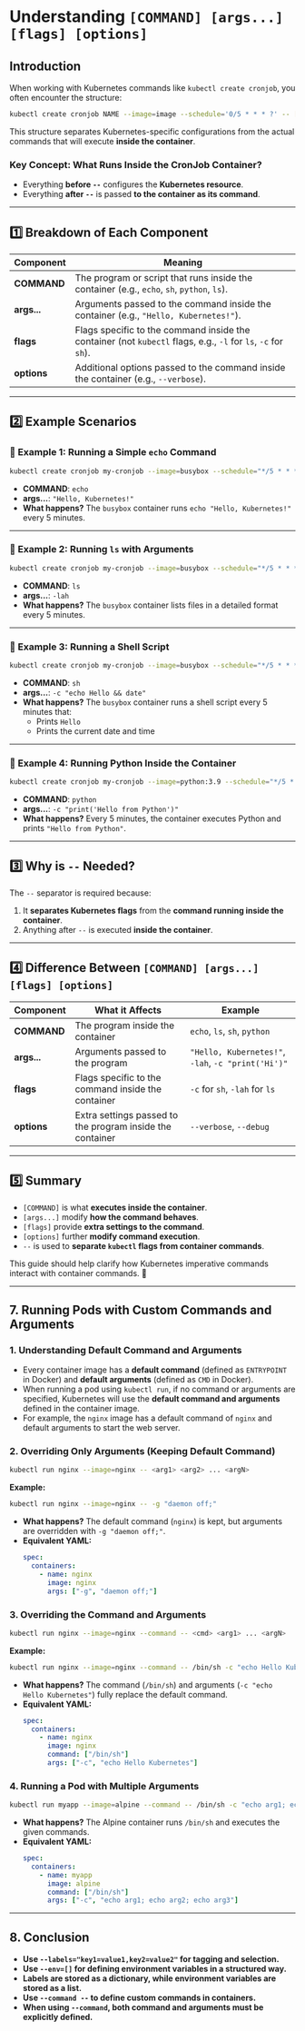 # Understanding `[COMMAND] [args...] [flags] [options]`

## Introduction

When working with Kubernetes commands like `kubectl create cronjob`, you often encounter the structure:

```sh
kubectl create cronjob NAME --image=image --schedule='0/5 * * * ?' -- [COMMAND] [args...] [flags] [options]
```

This structure separates Kubernetes-specific configurations from the actual commands that will execute **inside the container**.

### **Key Concept: What Runs Inside the CronJob Container?**

- Everything **before `--`** configures the **Kubernetes resource**.
- Everything **after `--`** is passed **to the container as its command**.

---

## 1️⃣ Breakdown of Each Component

| Component  | Meaning  |
|------------|----------|
| **COMMAND** | The program or script that runs inside the container (e.g., `echo`, `sh`, `python`, `ls`). |
| **args...** | Arguments passed to the command inside the container (e.g., `"Hello, Kubernetes!"`). |
| **flags** | Flags specific to the command inside the container (not `kubectl` flags, e.g., `-l` for `ls`, `-c` for `sh`). |
| **options** | Additional options passed to the command inside the container (e.g., `--verbose`). |

---

## 2️⃣ Example Scenarios

### **🔹 Example 1: Running a Simple `echo` Command**
```sh
kubectl create cronjob my-cronjob --image=busybox --schedule="*/5 * * * *" -- echo "Hello, Kubernetes!"
```
- **COMMAND**: `echo`
- **args...**: `"Hello, Kubernetes!"`
- **What happens?** The `busybox` container runs `echo "Hello, Kubernetes!"` every 5 minutes.

---

### **🔹 Example 2: Running `ls` with Arguments**
```sh
kubectl create cronjob my-cronjob --image=busybox --schedule="*/5 * * * *" -- ls -lah
```
- **COMMAND**: `ls`
- **args...**: `-lah`
- **What happens?** The `busybox` container lists files in a detailed format every 5 minutes.

---

### **🔹 Example 3: Running a Shell Script**
```sh
kubectl create cronjob my-cronjob --image=busybox --schedule="*/5 * * * *" -- sh -c "echo Hello && date"
```
- **COMMAND**: `sh`
- **args...**: `-c "echo Hello && date"`
- **What happens?** The `busybox` container runs a shell script every 5 minutes that:
  - Prints `Hello`
  - Prints the current date and time

---

### **🔹 Example 4: Running Python Inside the Container**
```sh
kubectl create cronjob my-cronjob --image=python:3.9 --schedule="*/5 * * * *" -- python -c "print('Hello from Python')"
```
- **COMMAND**: `python`
- **args...**: `-c "print('Hello from Python')"`
- **What happens?** Every 5 minutes, the container executes Python and prints `"Hello from Python"`.

---

## 3️⃣ Why is `--` Needed?
The `--` separator is required because:

1. It **separates Kubernetes flags** from the **command running inside the container**.
2. Anything after `--` is executed **inside the container**.

---

## 4️⃣ Difference Between `[COMMAND] [args...] [flags] [options]`

| Component  | What it Affects | Example  |
|------------|----------------|----------|
| **COMMAND** | The program inside the container | `echo`, `ls`, `sh`, `python` |
| **args...** | Arguments passed to the program | `"Hello, Kubernetes!"`, `-lah`, `-c "print('Hi')"` |
| **flags** | Flags specific to the command inside the container | `-c` for `sh`, `-lah` for `ls` |
| **options** | Extra settings passed to the program inside the container | `--verbose`, `--debug` |

---

## 5️⃣ Summary

- `[COMMAND]` is what **executes inside the container**.
- `[args...]` modify **how the command behaves**.
- `[flags]` provide **extra settings to the command**.
- `[options]` further **modify command execution**.
- `--` is used to **separate `kubectl` flags from container commands**.

This guide should help clarify how Kubernetes imperative commands interact with container commands. 🚀


---

## 7. Running Pods with Custom Commands and Arguments
### **1. Understanding Default Command and Arguments**
- Every container image has a **default command** (defined as `ENTRYPOINT` in Docker) and **default arguments** (defined as `CMD` in Docker).
- When running a pod using `kubectl run`, if no command or arguments are specified, Kubernetes will use the **default command and arguments** defined in the container image.
- For example, the `nginx` image has a default command of `nginx` and default arguments to start the web server.

### **2. Overriding Only Arguments (Keeping Default Command)**
```sh
kubectl run nginx --image=nginx -- <arg1> <arg2> ... <argN>
```
**Example:**
```sh
kubectl run nginx --image=nginx -- -g "daemon off;"
```
- **What happens?** The default command (`nginx`) is kept, but arguments are overridden with `-g "daemon off;"`.
- **Equivalent YAML:**
  ```yaml
  spec:
    containers:
      - name: nginx
        image: nginx
        args: ["-g", "daemon off;"]
  ```

### **3. Overriding the Command and Arguments**
```sh
kubectl run nginx --image=nginx --command -- <cmd> <arg1> ... <argN>
```
**Example:**
```sh
kubectl run nginx --image=nginx --command -- /bin/sh -c "echo Hello Kubernetes"
```
- **What happens?** The command (`/bin/sh`) and arguments (`-c "echo Hello Kubernetes"`) fully replace the default command.
- **Equivalent YAML:**
  ```yaml
  spec:
    containers:
      - name: nginx
        image: nginx
        command: ["/bin/sh"]
        args: ["-c", "echo Hello Kubernetes"]
  ```

### **4. Running a Pod with Multiple Arguments**
```sh
kubectl run myapp --image=alpine --command -- /bin/sh -c "echo arg1; echo arg2; echo arg3"
```
- **What happens?** The Alpine container runs `/bin/sh` and executes the given commands.
- **Equivalent YAML:**
  ```yaml
  spec:
    containers:
      - name: myapp
        image: alpine
        command: ["/bin/sh"]
        args: ["-c", "echo arg1; echo arg2; echo arg3"]
  ```

---

## 8. Conclusion
- **Use `--labels="key1=value1,key2=value2"` for tagging and selection.**
- **Use `--env=[]` for defining environment variables in a structured way.**
- **Labels are stored as a dictionary, while environment variables are stored as a list.**
- **Use `--command --` to define custom commands in containers.**
- **When using `--command`, both command and arguments must be explicitly defined.**
